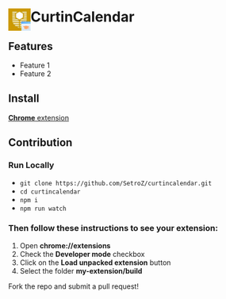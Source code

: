 # <img src="public/icons/icon_48.png" width="45" align="left"> CurtinCalendar

## Features

- Feature 1
- Feature 2

## Install

[**Chrome** extension]() <!-- TODO: Add chrome extension link inside parenthesis -->

## Contribution

### Run Locally

- `git clone https://github.com/SetroZ/curtincalendar.git`
- `cd curtincalendar`
- `npm i`
- `npm run watch`

### Then follow these instructions to see your extension:

1. Open **chrome://extensions**
2. Check the **Developer mode** checkbox
3. Click on the **Load unpacked extension** button
4. Select the folder **my-extension/build**

Fork the repo and submit a pull request!
